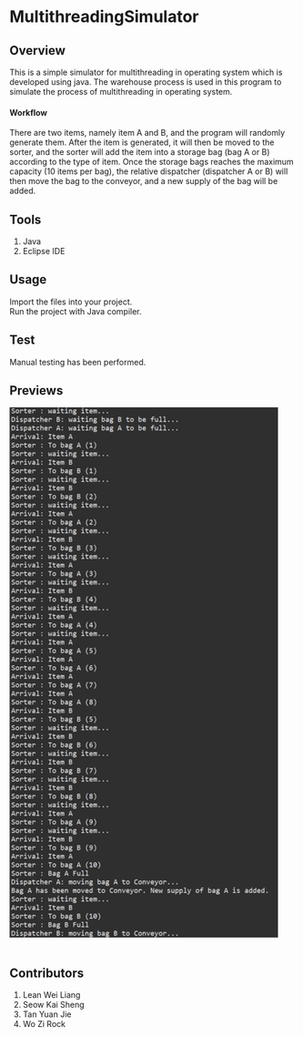 # MultithreadingSimulator

## Overview
<p>This is a simple simulator for multithreading in operating system which is developed using java. The warehouse process is used in this program to simulate the process of multithreading in operating system.</p>

#### Workflow
There are two items, namely item A and B, and the program will randomly generate them. After the item is generated, it will then be moved to the sorter, and the sorter will add the item into a storage bag (bag A or B) according to the type of item. Once the storage bags reaches the maximum capacity (10 items per bag), the relative dispatcher (dispatcher A or B) will then move the bag to the conveyor, and a new supply of the bag will be added.

## Tools
1. Java
2. Eclipse IDE

## Usage
Import the files into your project.<br>
Run the project with Java compiler.

## Test
Manual testing has been performed.

## Previews
<img src="previews/simulator.png"><br><br>

## Contributors
1. Lean Wei Liang
2. Seow Kai Sheng
3. Tan Yuan Jie
4. Wo Zi Rock
